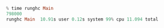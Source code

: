 ```haskell
% time runghc Main
798000
runghc Main  10.91s user 0.12s system 99% cpu 11.094 total
```

